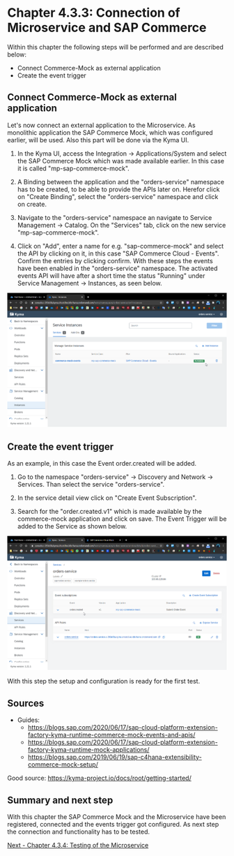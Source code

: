 # Chapter 4.3.3: Connection of Microservice and SAP Commerce

Within this chapter the following steps will be performed and are described below:

* Connect Commerce-Mock as external application
* Create the event trigger


## Connect Commerce-Mock as external application 

Let's now connect an external application to the Microservice. As monolithic application the SAP Commerce Mock, which was configured earlier, will be used. Also this part will be done via the Kyma UI.

1. In the Kyma UI, access the Integration -> Applications/System and select the SAP Commerce Mock which was made available earlier. In this case it is called "mp-sap-commerce-mock".

2. A Binding between the application and the "orders-service" namespace has to be created, to be able to provide the APIs later on. Herefor click on "Create Binding", select the "orders-service" namespace and click on create.

3. Navigate to the "orders-service" namespace an navigate to Service Management -> Catalog. On the "Services" tab, click on the new service "mp-sap-commerce-mock". 

4. Click on "Add", enter a name for e.g. "sap-commerce-mock" and select the API by clicking on it, in this case "SAP Commerce Cloud - Events". Confirm the entries by clicking confirm. With these steps the events have been enabled in the "orders-service" namespace. The activated events API will have after a short time the status "Running" under Service Management -> Instances, as seen below.

![](images/03_01_Connect_to_Commerce-Mock.png)


## Create the event trigger

As an example, in this case the Event order.created will be added. 

1. Go to the namespace "orders-service" -> Discovery and Network -> Services. Than select the service "orders-service". 

2. In the service detail view click on "Create Event Subscription".

3. Search for the "order.created.v1" which is made available by the commerce-mock application and click on save. The Event Trigger will be added to the Service as shown below.

![](images/03_02_Add_event_to_service.png)

With this step the setup and configuration is ready for the first test.


## Sources

* Guides: 
    * https://blogs.sap.com/2020/06/17/sap-cloud-platform-extension-factory-kyma-runtime-commerce-mock-events-and-apis/
    * https://blogs.sap.com/2020/06/17/sap-cloud-platform-extension-factory-kyma-runtime-mock-applications/
    * https://blogs.sap.com/2019/06/19/sap-c4hana-extensibility-commerce-mock-setup/ 

Good source: https://kyma-project.io/docs/root/getting-started/


## Summary and next step

With this chapter the SAP Commerce Mock and the Microservice have been registered, connected and the events trigger got configured. As next step the connection and functionality has to be tested.

[Next - Chapter 4.3.4: Testing of the Microservice](https://github.com/klouisbrother/ba-kyma-prototype/blob/main/documentation/4.3.4_testing.md)  